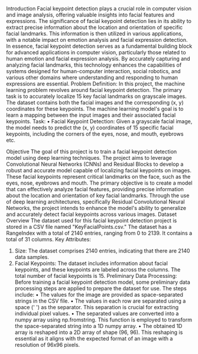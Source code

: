 Introduction
Facial keypoint detection plays a crucial role in computer vision and image analysis, offering valuable insights into facial features and expressions. The significance of facial keypoint detection lies in its ability to extract precise information about the location and orientation of specific facial landmarks. This information is then utilized in various applications, with a notable impact on emotion analysis and facial expression detection.
In essence, facial keypoint detection serves as a fundamental building block for advanced applications in computer vision, particularly those related to human emotion and facial expression analysis. By accurately capturing and analyzing facial landmarks, this technology enhances the capabilities of systems designed for human-computer interaction, social robotics, and various other domains where understanding and responding to human expressions are essential.
Problem Definition:
In this project, the machine learning problem revolves around facial keypoint detection. The primary task is to accurately localize 15 key facial landmarks on grayscale images. The dataset contains both the facial images and the corresponding (x, y) coordinates for these keypoints. The machine learning model's goal is to learn a mapping between the input images and their associated facial keypoints.
Task:
•	Facial Keypoint Detection: Given a grayscale facial image, the model needs to predict the (x, y) coordinates of 15 specific facial keypoints, including the corners of the eyes, nose, and mouth, eyebrows etc.

Objective
The goal of this project is to train a facial keypoint detection model using deep learning techniques. The project aims to leverage Convolutional Neural Networks (CNNs) and Residual Blocks to develop a robust and accurate model capable of localizing facial keypoints on images. These facial keypoints represent critical landmarks on the face, such as the eyes, nose, eyebrows and mouth.
The primary objective is to create a model that can effectively analyze facial features, providing precise information about the location and orientation of key facial landmarks. Through the use of deep learning architectures, specifically Residual Convolutional Neural Networks, the project intends to enhance the model's ability to generalize and accurately detect facial keypoints across various images.
Dataset Overview
The dataset used for this facial keypoint detection project is stored in a CSV file named "KeyFacialPoints.csv." The dataset has a RangeIndex with a total of 2140 entries, ranging from 0 to 2139. It contains a total of 31 columns.
Key Attributes:
1.	Size: The dataset comprises 2140 entries, indicating that there are 2140 data samples.
2.	Facial Keypoints: The dataset includes information about facial keypoints, and these keypoints are labeled across the columns. The total number of facial keypoints is 15.
Preliminary Data Processing:
Before training a facial keypoint detection model, some preliminary data processing steps are applied to prepare the dataset for use. The steps include:
•	The values for the image are provided as space-separated strings in the CSV file.
•	The values in each row are separated using a space (' ') as the separator. This separation is crucial for extracting individual pixel values.
•	The separated values are converted into a numpy array using np.fromstring. This function is employed to transform the space-separated string into a 1D numpy array.
•	The obtained 1D array is reshaped into a 2D array of shape (96, 96). This reshaping is essential as it aligns with the expected format of an image with a resolution of 96x96 pixels.
